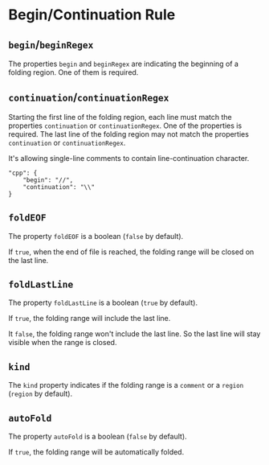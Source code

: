 # Begin/Continuation Rule

## `begin`/`beginRegex`

The properties `begin` and `beginRegex` are indicating the beginning of a folding region. One of them is required.

## `continuation`/`continuationRegex`

Starting the first line of the folding region, each line must match the properties `continuation` or `continuationRegex`. One of the properties is required.
The last line of the folding region may not match the properties `continuation` or `continuationRegex`.

It's allowing single-line comments to contain line-continuation character.

```
"cpp": {
    "begin": "//",
    "continuation": "\\"
}
```

## `foldEOF`

The property `foldEOF` is a boolean (`false` by default).

If `true`, when the end of file is reached, the folding range will be closed on the last line.

## `foldLastLine`

The property `foldLastLine` is a boolean (`true` by default).

If `true`, the folding range will include the last line.

It `false`, the folding range won't include the last line. So the last line will stay visible when the range is closed.

## `kind`

The `kind` property indicates if the folding range is a `comment` or a `region` (`region` by default).

## `autoFold`

The property `autoFold` is a boolean (`false` by default).

If `true`, the folding range will be automatically folded.
